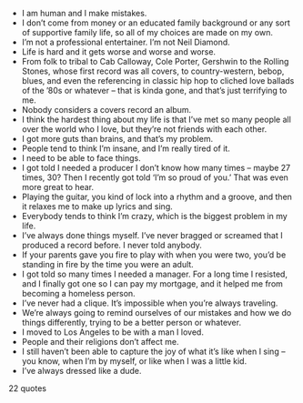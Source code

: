  - I am human and I make mistakes.
 - I don’t come from money or an educated family background or any sort of supportive family life, so all of my choices are made on my own.
 - I’m not a professional entertainer. I’m not Neil Diamond.
 - Life is hard and it gets worse and worse and worse.
 - From folk to tribal to Cab Calloway, Cole Porter, Gershwin to the Rolling Stones, whose first record was all covers, to country-western, bebop, blues, and even the referencing in classic hip hop to cliched love ballads of the ’80s or whatever – that is kinda gone, and that’s just terrifying to me.
 - Nobody considers a covers record an album.
 - I think the hardest thing about my life is that I’ve met so many people all over the world who I love, but they’re not friends with each other.
 - I got more guts than brains, and that’s my problem.
 - People tend to think I’m insane, and I’m really tired of it.
 - I need to be able to face things.
 - I got told I needed a producer I don’t know how many times – maybe 27 times, 30? Then I recently got told ‘I’m so proud of you.’ That was even more great to hear.
 - Playing the guitar, you kind of lock into a rhythm and a groove, and then it relaxes me to make up lyrics and sing.
 - Everybody tends to think I’m crazy, which is the biggest problem in my life.
 - I’ve always done things myself. I’ve never bragged or screamed that I produced a record before. I never told anybody.
 - If your parents gave you fire to play with when you were two, you’d be standing in fire by the time you were an adult.
 - I got told so many times I needed a manager. For a long time I resisted, and I finally got one so I can pay my mortgage, and it helped me from becoming a homeless person.
 - I’ve never had a clique. It’s impossible when you’re always traveling.
 - We’re always going to remind ourselves of our mistakes and how we do things differently, trying to be a better person or whatever.
 - I moved to Los Angeles to be with a man I loved.
 - People and their religions don’t affect me.
 - I still haven’t been able to capture the joy of what it’s like when I sing – you know, when I’m by myself, or like when I was a little kid.
 - I’ve always dressed like a dude.

22 quotes